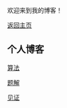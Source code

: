 欢迎来到我的博客！

[返回主页](https://zjr9898.github.io)

## 个人博客

[算法](https://zjr9898.github.io/Blogs/Algorithms)

[题解](https://zjr9898.github.io/Blogs/Solutions)

[见证](https://zjr9898.github.io/Blogs/Politics)
